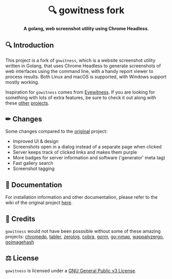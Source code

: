 <h1 align="center">
  🔍 gowitness fork
</h1>

<h4 align="center">A golang, web screenshot utility using Chrome Headless.</h4>

## 🔍 Introduction
This project is a fork of `gowitness`, which is a website screenshot utility written in Golang, that uses Chrome Headless to generate screenshots of web interfaces using the command line, with a handy report viewer to process results. Both Linux and macOS is supported, with Windows support mostly working.

Inspiration for `gowitness` comes from [Eyewitness](https://github.com/ChrisTruncer/EyeWitness). If you are looking for something with lots of extra features, be sure to check it out along with these [other](https://github.com/afxdub/http-screenshot-html) [projects](https://github.com/breenmachine/httpscreenshot).

## ✏ Changes
Some changes compared to the [original](https://github.com/sensepost/gowitness) project:
- Improved UI & design
- Screenshots open in a dialog instead of a separate page when clicked
- Server keeps track of clicked links and makes them purple
- More badges for server information and software ('generator' meta tag)
- Fast gallery search
- Screenshot tagging

## 📃 Documentation
For installation information and other documentation, please refer to the wiki of the original project [here](https://github.com/sensepost/gowitness/wiki).

## 🔗 Credits
`gowitness` would not have been posssible without some of these amazing projects: [chromedp](https://github.com/chromedp/chromedp), [tabler](https://github.com/tabler/tabler), [zerolog](https://github.com/rs/zerolog), [cobra](https://github.com/spf13/cobra), [gorm](https://github.com/go-gorm/gorm), [go-nmap](https://github.com/lair-framework/go-nmap), [wappalyzergo](https://github.com/projectdiscovery/wappalyzergo), [goimagehash](https://github.com/corona10/goimagehash)

## ⚖ License
`gowitness` is licensed under a [GNU General Public v3 License](https://www.gnu.org/licenses/gpl-3.0.en.html).
